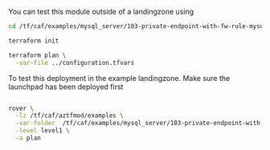 You can test this module outside of a landingzone using

```bash
cd /tf/caf/examples/mysql_server/103-private-endpoint-with-fw-rule-mysql/standalone

terraform init

terraform plan \
  -var-file ../configuration.tfvars

```

To test this deployment in the example landingzone. Make sure the launchpad has been deployed first

```bash

rover \
  -lz /tf/caf/aztfmod/examples \
  -var-folder  /tf/caf/examples/mysql_server/103-private-endpoint-with-fw-rule-mysql/\
  -level level1 \
  -a plan

```